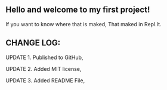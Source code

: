 ## Hello and welcome to my first project!
If you want to know where that is maked, That maked in Repl.It.

## CHANGE LOG:

UPDATE 1. Published to GitHub,

UPDATE 2. Added MIT license,

UPDATE 3. Added README File,
